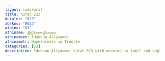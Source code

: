 ```yaml
---
layout: indikural
title: Kural 623
kuralno: "623"
abskno: "0623"
athino: "63"
athiname: இடுக்கணழியாமை
athinameen: Idukkan Aliyaamai
athinametr: Hopefulness in Trouble
categories: [63]
description: Idukkan Aliyaamai kural 623 with meaning in tamil and english 
---
```


